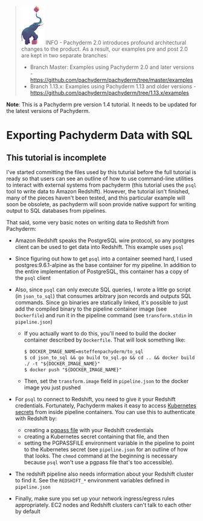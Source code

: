 >![pach_logo](../img/pach_logo.svg) INFO - Pachyderm 2.0 introduces profound architectural changes to the product. As a result, our examples pre and post 2.0 are kept in two separate branches:
> - Branch Master: Examples using Pachyderm 2.0 and later versions - https://github.com/pachyderm/pachyderm/tree/master/examples
> - Branch 1.13.x: Examples using Pachyderm 1.13 and older versions - https://github.com/pachyderm/pachyderm/tree/1.13.x/examples

**Note**: This is a Pachyderm pre version 1.4 tutorial.  It needs to be updated for the latest versions of Pachyderm.

# Exporting Pachyderm Data with SQL

## This tutorial is incomplete

I've started committing the files used by this tuturial before the full
tutorial is ready so that users can see an outline of how to use command-line
utilities to interact with external systems from pachyderm (this tutorial uses
the `psql` tool to write data to Amazon Redshift). However, the tutorial isn't
finished, many of the pieces haven't been tested, and this particular example
will soon be obsolete, as pachyderm will soon provide native support for
writing output to SQL databases from pipelines.

That said, some very basic notes on writing data to Redshift from Pachyderm:
- Amazon Redshift speaks the PostgreSQL wire protocol, so any postgres client
  can be used to get data into Redshift. This example uses `psql`

- Since figuring out how to get `psql` into a container seemed hard, I used
  postgres:9.6.1-alpine as the base container for my pipeline. In addition to
  the entire implementation of PostgreSQL, this container has a copy of the
  `psql` client

- Also, since `psql` can only execute SQL queries, I wrote a little go script
  (in `json_to_sql`) that consumes arbitrary json records and outputs SQL
  commands. Since go binaries are statically linked, it's possible to just add
  the compiled binary to the pipeline container image (see `Dockerfile`) and
  run it in the pipeline command (see `transform.stdin` in `pipeline.json`)

  - If you actually want to do this, you'll need to build the docker container
    described by `Dockerfile`. That will look something like:
    ```shell
    $ DOCKER_IMAGE_NAME=msteffenpachyderm/to_sql
    $ cd json_to_sql && go build to_sql.go && cd .. && docker build ./ -t "${DOCKER_IMAGE_NAME}"
    $ docker push "${DOCKER_IMAGE_NAME}"
    ```

  - Then, set the `transform.image` field in `pipeline.json` to the docker
    image you just pushed

- For `psql` to connect to Redshift, you need to give it your Redshift
  credentials.  Fortunately, Pachyderm makes it easy to access [Kubernetes
  secrets](https://kubernetes.io/docs/user-guide/secrets/) from inside pipeline
  containers.  You can use this to authenticate with Redshift by:
    - creating a [pgpass
      file](https://www.postgresql.org/docs/9.4/static/libpq-pgpass.html) with
      your Redshift credentials
    - creating a Kubernetes secret containing that file, and then
    - setting the PGPASSFILE environment variable in the pipeline to point to
      the Kubernetes secret (see `pipeline.json` for an outline of how that
      looks. The `chmod` command at the beginning is necessary because `psql`
      won't use a pgpass file that's too accessible).

- The redshift pipeline also needs information about your Redshift cluster to
  find it. See the `REDSHIFT_*` environment variables defined in
  `pipeline.json`

- Finally, make sure you set up your network ingress/egress rules
  appropriately. EC2 nodes and Redshift clusters can't talk to each other by
  default
